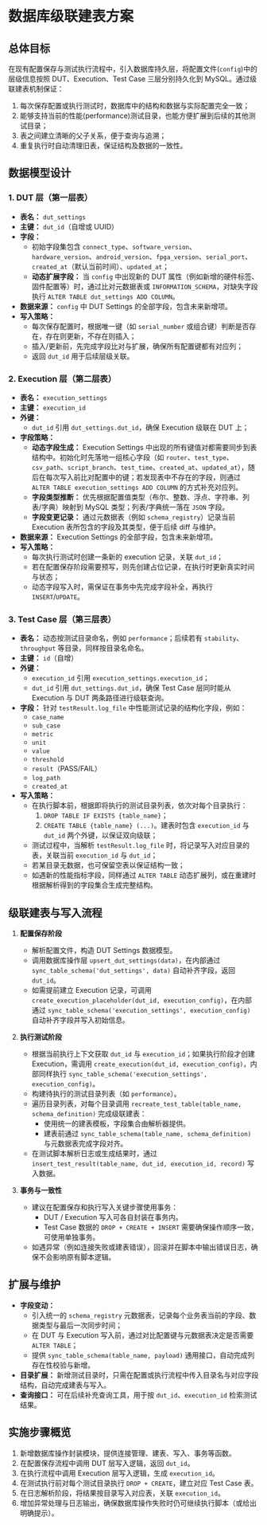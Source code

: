 # 数据库级联建表方案

## 总体目标
在现有配置保存与测试执行流程中，引入数据库持久层，将配置文件(`config`)中的层级信息按照 DUT、Execution、Test Case 三层分别持久化到 MySQL。通过级联建表机制保证：

1. 每次保存配置或执行测试时，数据库中的结构和数据与实际配置完全一致；
2. 能够支持当前的性能(performance)测试目录，也能方便扩展到后续的其他测试目录；
3. 表之间建立清晰的父子关系，便于查询与追溯；
4. 重复执行时自动清理旧表，保证结构及数据的一致性。

## 数据模型设计

### 1. DUT 层（第一层表）
- **表名：** `dut_settings`
- **主键：** `dut_id`（自增或 UUID）
- **字段：**
  - 初始字段集包含 `connect_type`、`software_version`、`hardware_version`、`android_version`、`fpga_version`、`serial_port`、`created_at`（默认当前时间）、`updated_at`；
  - **动态扩展字段：** 当 `config` 中出现新的 DUT 属性（例如新增的硬件标签、固件配置等）时，通过比对元数据表或 `INFORMATION_SCHEMA`，对缺失字段执行 `ALTER TABLE dut_settings ADD COLUMN`。
- **数据来源：** `config` 中 DUT Settings 的全部字段，包含未来新增项。
- **写入策略：**
  - 每次保存配置时，根据唯一键（如 `serial_number` 或组合键）判断是否存在，存在则更新，不存在则插入；
  - 插入/更新前，先完成字段比对与扩展，确保所有配置键都有对应列；
  - 返回 `dut_id` 用于后续层级关联。

### 2. Execution 层（第二层表）
- **表名：** `execution_settings`
- **主键：** `execution_id`
- **外键：**
  - `dut_id` 引用 `dut_settings.dut_id`，确保 Execution 级联在 DUT 上；
- **字段策略：**
  - **动态字段生成：** Execution Settings 中出现的所有键值对都需要同步到表结构中。初始化时先落地一组核心字段（如 `router`、`test_type`、`csv_path`、`script_branch`、`test_time`、`created_at`、`updated_at`），随后在每次写入前比对配置中的键；若发现表中不存在的字段，则通过 `ALTER TABLE execution_settings ADD COLUMN` 的方式补充对应列。
  - **字段类型推断：** 优先根据配置值类型（布尔、整数、浮点、字符串、列表/字典）映射到 MySQL 类型；列表/字典统一落在 `JSON` 字段。
  - **字段变更记录：** 通过元数据表（例如 `schema_registry`）记录当前 Execution 表所包含的字段及其类型，便于后续 diff 与维护。
- **数据来源：** Execution Settings 的全部字段，包含未来新增项。
- **写入策略：**
  - 每次执行测试时创建一条新的 execution 记录，关联 `dut_id`；
  - 若在配置保存阶段需要预写，则先创建占位记录，在执行时更新真实时间与状态；
  - 动态字段写入时，需保证在事务中先完成字段补全，再执行 `INSERT`/`UPDATE`。

### 3. Test Case 层（第三层表）
- **表名：** 动态按测试目录命名，例如 `performance`；后续若有 `stability`、`throughput` 等目录，同样按目录名命名。
- **主键：** `id`（自增）
- **外键：**
  - `execution_id` 引用 `execution_settings.execution_id`；
  - `dut_id` 引用 `dut_settings.dut_id`，确保 Test Case 层同时能从 Execution 与 DUT 两条路径进行级联查询。
- **字段：** 针对 `testResult.log_file` 中性能测试记录的结构化字段，例如：
  - `case_name`
  - `sub_case`
  - `metric`
  - `unit`
  - `value`
  - `threshold`
  - `result`（PASS/FAIL）
  - `log_path`
  - `created_at`
- **写入策略：**
  - 在执行脚本前，根据即将执行的测试目录列表，依次对每个目录执行：
    1. `DROP TABLE IF EXISTS {table_name}`；
    2. `CREATE TABLE {table_name} (...)`。建表时包含 `execution_id` 与 `dut_id` 两个外键，以保证双向级联；
  - 测试过程中，当解析 `testResult.log_file` 时，将记录写入对应目录的表，关联当前 `execution_id` 与 `dut_id`；
  - 若某目录无数据，也可保留空表以保证结构一致；
  - 如遇新的性能指标字段，同样通过 `ALTER TABLE` 动态扩展列，或在重建时根据解析得到的字段集合生成完整结构。

## 级联建表与写入流程

1. **配置保存阶段**
   - 解析配置文件，构造 DUT Settings 数据模型。
   - 调用数据库操作层 `upsert_dut_settings(data)`，在内部通过 `sync_table_schema('dut_settings', data)` 自动补齐字段，返回 `dut_id`。
   - 如需提前建立 Execution 记录，可调用 `create_execution_placeholder(dut_id, execution_config)`，在内部通过 `sync_table_schema('execution_settings', execution_config)` 自动补齐字段并写入初始信息。

2. **执行测试阶段**
   - 根据当前执行上下文获取 `dut_id` 与 `execution_id`；如果执行阶段才创建 Execution，需调用 `create_execution(dut_id, execution_config)`，内部同样执行 `sync_table_schema('execution_settings', execution_config)`。
   - 构建待执行的测试目录列表（如 `performance`）。
   - 遍历目录列表，对每个目录调用 `recreate_test_table(table_name, schema_definition)` 完成级联建表：
     - 使用统一的建表模板，字段集合由解析器提供。
     - 建表前通过 `sync_table_schema(table_name, schema_definition)` 与元数据表完成字段对齐。
   - 在测试脚本解析日志或生成结果时，通过 `insert_test_result(table_name, dut_id, execution_id, record)` 写入数据。

3. **事务与一致性**
   - 建议在配置保存和执行写入关键步骤使用事务：
     - DUT / Execution 写入可各自封装在事务内。
     - Test Case 数据的 `DROP + CREATE + INSERT` 需要确保操作顺序一致，可使用单独事务。
   - 如遇异常（例如连接失败或建表错误），回滚并在脚本中输出错误日志，确保不会影响原有脚本逻辑。

## 扩展与维护

- **字段变动：**
  - 引入统一的 `schema_registry` 元数据表，记录每个业务表当前的字段、数据类型与最后一次同步时间；
  - 在 DUT 与 Execution 写入前，通过对比配置键与元数据表决定是否需要 `ALTER TABLE`；
  - 提供 `sync_table_schema(table_name, payload)` 通用接口，自动完成列存在性校验与新增。
- **目录扩展：** 新增测试目录时，只需在配置或执行流程中传入目录名与对应字段结构，自动完成建表与写入。
- **查询接口：** 可在后续补充查询工具，用于按 `dut_id`、`execution_id` 检索测试结果。

## 实施步骤概览

1. 新增数据库操作封装模块，提供连接管理、建表、写入、事务等函数。
2. 在配置保存流程中调用 DUT 层写入逻辑，返回 `dut_id`。
3. 在执行流程中调用 Execution 层写入逻辑，生成 `execution_id`。
4. 在测试执行前对每个测试目录执行 `DROP + CREATE`，建立对应 Test Case 表。
5. 在日志解析阶段，将结果按目录写入对应表，关联 `execution_id`。
6. 增加异常处理与日志输出，确保数据库操作失败时仍可继续执行脚本（或给出明确提示）。

